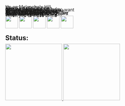 <div style="line-height:1px;">Up on Melancholy Hill
<div style="line-height:5px;">There's a plastic tree</div>
<div style="line-height:1px;">Are you here with me?</div>
<div style="line-height:1px;">Just looking out on the day</div>
<div style="line-height:1px;">Of another dream</div>
<div>Well you can't get what you want</div>
<div>But you can get me</div>
<div>So let's set out to sea, love
<div>'Cause you are my medicine</div>
<div>When you're close to me</div>
<div>When you're close to me</div>
<div>So call in the submarines</div>
<div>'Round the world we'll go</div>
<div>Does anybody know, love</div>
<div>If we're looking out on the day
<div>Of another dream?</div>
<div>If you can't get what you want
<div>Then come with me</div>
<div>Up on Melancholy Hill</div>
<div>Sits a manatee</div>
<div>Just looking out for the day</div>
<div>When you're close to me</div>
<div>When you're close to me</div>
<div>When you're close to me</div>
<br>
  
<div class="imgs-display" style="display:row">
<img loading="lazy" src="https://cdn.jsdelivr.net/gh/devicons/devicon@latest/icons/dart/dart-original.svg" width="40" height="auto"/>
<img loading="lazy" src="https://cdn.jsdelivr.net/gh/devicons/devicon@latest/icons/flutter/flutter-original.svg" width="40" height="auto"/>
<img loading="lazy" src="https://cdn.jsdelivr.net/gh/devicons/devicon@latest/icons/python/python-original.svg" width="40" height="auto" />
<img loading="lazy" src="https://cdn.jsdelivr.net/gh/devicons/devicon@latest/icons/flask/flask-original.svg" width="40" height="auto" />
<img loading="lazy" src="https://cdn.jsdelivr.net/gh/devicons/devicon@latest/icons/mysql/mysql-original.svg" width="40" height="auto" />
</div>
</br>

## Status:
<div>
<a href="https://github.com/thliasc">
<img loading="lazy" height="180em" src="https://github-readme-stats.vercel.app/api/top-langs/?username=thliasc&layout=compact&langs_count=7&theme=dracula"/>
<img loading="lazy" height="180em" src="https://github-readme-stats.vercel.app/api?username=thliasc&show_icons=true&theme=dracula&include_all_commits=true&count_private=true"/>
</div>
